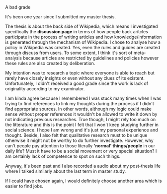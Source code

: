 A bad grade 

It's been one year since I submitted my master thesis.  

The thesis is about the back side of Wikipedia, which means I investigated specifically the **discussion page** in terms of how people back aritcles participate in the process of writing articles and how knowledge/information is generated through the mechanism of Wikipedia. I chose to analyse how a policy in Wikipedia was created. Yes, even the rules and guides are created through discuss from users. To some extent, I think it's sort of meta-analysis because articles are restricted by guidelines and policies however these rules are also created by deliberation.  

My intention was to research a topic where everyone is able to reach but rarely have closely insights or even without any clues of its existent. Unfortunately, I didn't received a good grade since the work is lack of originality according to my examinator.  

I am kinda agree because I remembered I was stuck many times when I was trying to find references to link my thoughts during the process if I didn't find appropriate sources. In other words, although my logic could make sense without proper references it wouldn't be allowed to write it down by not indicating previous researches. True though, I might rely too much on the litterature and this is the point I felt that I won't keep studying further in social science. I hope I am wrong and it's just my personal experience and thought. Beside, I also felt that qualitative research must to be unique otherwise it might not be worthy to do further investigate. However, why can't people pay attention to those literally **'normal' things/people** in our daily life? Must it have to be a social movement or very special situation? I am certainly lack of competence to spot on such things.  

Anyway, it's been past and I also recorded a audio about my post-thesis life where I talked similarly about the last term in master study.  

If I could have chosen again, I would definitely choose another area which is easier to find jobs.  